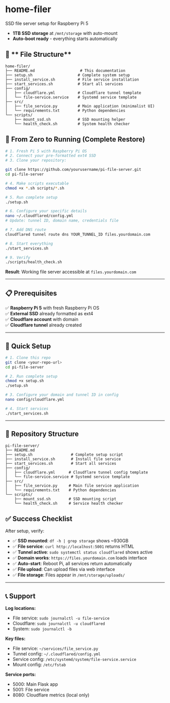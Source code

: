 # home-filer
SSD file server setup for Raspberry Pi 5

- **1TB SSD storage** at `/mnt/storage` with auto-mount
- **Auto-boot ready** - everything starts automatically

## 📂 ** File Structure**

```
home-filer/
├── README.md                    # This documentation
├── setup.sh                    # Complete system setup
├── install_service.sh          # File service installation  
├── start_services.sh           # Start all services
├── config/
│   ├── cloudflare.yml          # Cloudflare tunnel template
│   └── file-service.service    # Systemd service template
├── src/
│   ├── file_service.py         # Main application (minimalist UI)
│   └── requirements.txt        # Python dependencies
└── scripts/
    ├── mount_ssd.sh            # SSD mounting helper
    └── health_check.sh         # System health checker
```

## 🔄 **From Zero to Running (Complete Restore)**

```bash
# 1. Fresh Pi 5 with Raspberry Pi OS
# 2. Connect your pre-formatted ext4 SSD
# 3. Clone your repository:

git clone https://github.com/yourusername/pi-file-server.git
cd pi-file-server

# 4. Make scripts executable
chmod +x *.sh scripts/*.sh

# 5. Run complete setup
./setup.sh

# 6. Configure your specific details
nano ~/.cloudflared/config.yml
# Update: tunnel ID, domain name, credentials file

# 7. Add DNS route  
cloudflared tunnel route dns YOUR_TUNNEL_ID files.yourdomain.com

# 8. Start everything
./start_services.sh

# 9. Verify
./scripts/health_check.sh
```

**Result**: Working file server accessible at `files.yourdomain.com`

---

## 📋 **Prerequisites**

✅ **Raspberry Pi 5** with fresh Raspberry Pi OS  
✅ **External SSD** already formatted as ext4  
✅ **Cloudflare account** with domain  
✅ **Cloudflare tunnel** already created  

---

## 🚀 **Quick Setup**

```bash
# 1. Clone this repo
git clone <your-repo-url>
cd pi-file-server

# 2. Run complete setup
chmod +x setup.sh
./setup.sh

# 3. Configure your domain and tunnel ID in config
nano config/cloudflare.yml

# 4. Start services
./start_services.sh
```

---

## 📂 **Repository Structure**

```
pi-file-server/
├── README.md
├── setup.sh                 # Complete setup script
├── install_service.sh       # Install file service
├── start_services.sh        # Start all services
├── config/
│   ├── cloudflare.yml      # Cloudflare tunnel config template
│   └── file-service.service # Systemd service template
├── src/
│   ├── file_service.py     # Main file service application
│   └── requirements.txt    # Python dependencies
└── scripts/
    ├── mount_ssd.sh        # SSD mounting script
    └── health_check.sh     # Service health checker
```



## ✅ **Success Checklist**

After setup, verify:

- ✅ **SSD mounted**: `df -h | grep storage` shows ~930GB
- ✅ **File service**: `curl http://localhost:5001` returns HTML
- ✅ **Tunnel active**: `sudo systemctl status cloudflared` shows active
- ✅ **Domain works**: `https://files.yourdomain.com` loads interface
- ✅ **Auto-start**: Reboot Pi, all services return automatically
- ✅ **File upload**: Can upload files via web interface
- ✅ **File storage**: Files appear in `/mnt/storage/uploads/`

---

## 📞 **Support**

**Log locations:**
- File service: `sudo journalctl -u file-service`
- Cloudflare: `sudo journalctl -u cloudflared`  
- System: `sudo journalctl -b`

**Key files:**
- File service: `~/services/file_service.py`
- Tunnel config: `~/.cloudflared/config.yml`
- Service config: `/etc/systemd/system/file-service.service`
- Mount config: `/etc/fstab`

**Service ports:**
- 5000: Main Flask app
- 5001: File service  
- 8080: Cloudflare metrics (local only)
